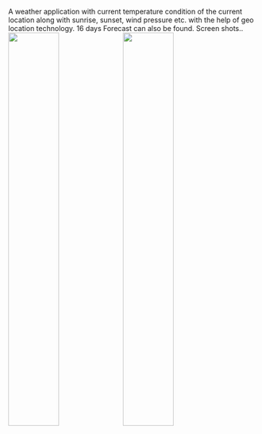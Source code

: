 A weather application with current temperature condition of the current 
location along with 	sunrise, sunset, wind pressure etc. with the help of geo location technology. 
16 days Forecast 	can also be found. 
Screen shots..
<img src="https://cloud.githubusercontent.com/assets/6959431/25909432/f841f66e-35ce-11e7-9156-54ec24945036.png" width="45%"></img> 
<img src="https://cloud.githubusercontent.com/assets/6959431/25909433/f84707e4-35ce-11e7-9485-49a3000f7306.png" width="45%"></img> 
